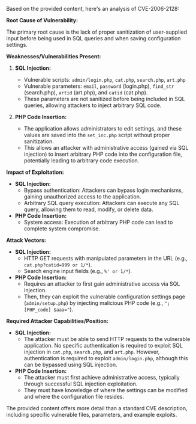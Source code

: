 Based on the provided content, here's an analysis of CVE-2006-2128:

**Root Cause of Vulnerability:**

The primary root cause is the lack of proper sanitization of user-supplied input before being used in SQL queries and when saving configuration settings.

**Weaknesses/Vulnerabilities Present:**

1.  **SQL Injection:**
    *   Vulnerable scripts: `admin/login.php`, `cat.php`, `search.php`, `art.php`
    *   Vulnerable parameters: `email`, `password` (login.php), `find_str` (search.php), `artid` (art.php), and `catid` (cat.php).
    *   These parameters are not sanitized before being included in SQL queries, allowing attackers to inject arbitrary SQL code.

2.  **PHP Code Insertion:**
    *   The application allows administrators to edit settings, and these values are saved into the `set_inc.php` script without proper sanitization.
    *   This allows an attacker with administrative access (gained via SQL injection) to insert arbitrary PHP code into the configuration file, potentially leading to arbitrary code execution.

**Impact of Exploitation:**

*   **SQL Injection:**
    *   Bypass authentication: Attackers can bypass login mechanisms, gaining unauthorized access to the application.
    *   Arbitrary SQL query execution: Attackers can execute any SQL query, allowing them to read, modify, or delete data.
*   **PHP Code Insertion:**
    *   System access: Execution of arbitrary PHP code can lead to complete system compromise.

**Attack Vectors:**

*   **SQL Injection:**
    *   HTTP GET requests with manipulated parameters in the URL (e.g., `cat.php?catid=999 or 1/*`).
    *   Search engine input fields (e.g., `%' or 1/*`).
*   **PHP Code Insertion:**
    *   Requires an attacker to first gain administrative access via SQL injection.
    *   Then, they can exploit the vulnerable configuration settings page (`admin/setup.php`) by injecting malicious PHP code (e.g., `"; [PHP_code] $aaa="`).

**Required Attacker Capabilities/Position:**

*   **SQL Injection:**
    *   The attacker must be able to send HTTP requests to the vulnerable application. No specific authentication is required to exploit SQL injection in `cat.php`, `search.php`, and `art.php`. However, authentication is required to exploit `admin/login.php`, although this can be bypassed using SQL injection.
*   **PHP Code Insertion:**
    *   The attacker must first achieve administrative access, typically through successful SQL injection exploitation.
    *   They must have knowledge of where the settings can be modified and where the configuration file resides.

The provided content offers more detail than a standard CVE description, including specific vulnerable files, parameters, and example exploits.